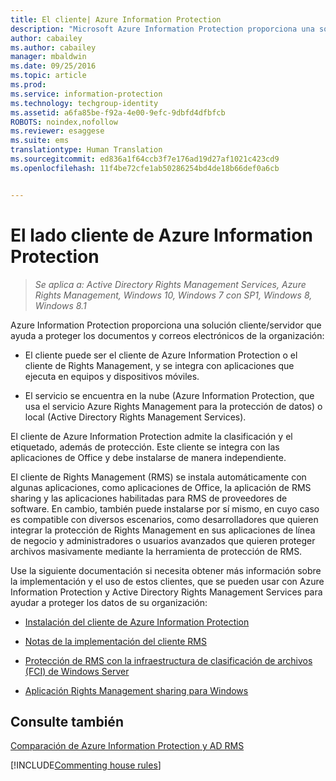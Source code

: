 ```yaml
---
title: El cliente| Azure Information Protection
description: "Microsoft Azure Information Protection proporciona una solución cliente/servidor que ayuda a proteger los datos de la organización. El cliente (el cliente de Azure Information Protection o el cliente de Rights Management) se integra con aplicaciones que ejecuta en equipos y dispositivos móviles."
author: cabailey
ms.author: cabailey
manager: mbaldwin
ms.date: 09/25/2016
ms.topic: article
ms.prod: 
ms.service: information-protection
ms.technology: techgroup-identity
ms.assetid: a6fa85be-f92a-4e00-9efc-9dbfd4dfbfcb
ROBOTS: noindex,nofollow
ms.reviewer: esaggese
ms.suite: ems
translationtype: Human Translation
ms.sourcegitcommit: ed836a1f64ccb3f7e176ad19d27af1021c423cd9
ms.openlocfilehash: 11f4be72cfe1ab50286254bd4de18b66def0a6cb


---
```


# <a name="the-client-side-of-azure-information-protection"></a>El lado cliente de Azure Information Protection

>*Se aplica a: Active Directory Rights Management Services, Azure Rights Management, Windows 10, Windows 7 con SP1, Windows 8, Windows 8.1*

Azure Information Protection proporciona una solución cliente/servidor que ayuda a proteger los documentos y correos electrónicos de la organización:

- El cliente puede ser el cliente de Azure Information Protection o el cliente de Rights Management, y se integra con aplicaciones que ejecuta en equipos y dispositivos móviles. 

- El servicio se encuentra en la nube (Azure Information Protection, que usa el servicio Azure Rights Management para la protección de datos) o local (Active Directory Rights Management Services). 

El cliente de Azure Information Protection admite la clasificación y el etiquetado, además de protección. Este cliente se integra con las aplicaciones de Office y debe instalarse de manera independiente.

El cliente de Rights Management (RMS) se instala automáticamente con algunas aplicaciones, como aplicaciones de Office, la aplicación de RMS sharing y las aplicaciones habilitadas para RMS de proveedores de software. En cambio, también puede instalarse por sí mismo, en cuyo caso es compatible con diversos escenarios, como desarrolladores que quieren integrar la protección de Rights Management en sus aplicaciones de línea de negocio y administradores o usuarios avanzados que quieren proteger archivos masivamente mediante la herramienta de protección de RMS.

Use la siguiente documentación si necesita obtener más información sobre la implementación y el uso de estos clientes, que se pueden usar con Azure Information Protection y Active Directory Rights Management Services para ayudar a proteger los datos de su organización:

- [Instalación del cliente de Azure Information Protection](info-protect-client.md)

- [Notas de la implementación del cliente RMS](client-deployment-notes.md)

- [Protección de RMS con la infraestructura de clasificación de archivos (FCI) de Windows Server](configure-fci.md)

- [Aplicación Rights Management sharing para Windows](sharing-app-windows.md)


## <a name="see-also"></a>Consulte también
[Comparación de Azure Information Protection y AD RMS](../understand-explore/compare-azure-rms-ad-rms.md)

[!INCLUDE[Commenting house rules](../includes/houserules.md)]


<!--HONumber=Jan17_HO4-->



